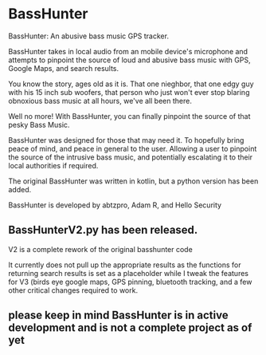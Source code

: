 # BassHunter
BassHunter: An abusive bass music GPS tracker.

BassHunter takes in local audio from an mobile device's microphone and attempts to pinpoint the source of loud and abusive bass music with GPS, Google Maps, and search results. 

You know the story, ages old as it is. That one nieghbor, that one edgy guy with his 15 inch sub woofers, that person who just won't ever stop blaring obnoxious bass music at all hours, we've all been there.

Well no more! With BassHunter, you can finally pinpoint the source of that pesky Bass Music. 

BassHunter was designed for those that may need it. To hopefully bring peace of mind, and peace in general to the user. Allowing a user to pinpoint the source of the intrusive bass music, and potentially escalating it to their local authorities if required.

The original BassHunter was written in kotlin, but a python version has been added.

BassHunter is developed by abtzpro, Adam R, and Hello Security

## BassHunterV2.py has been released. 
V2 is a complete rework of the original basshunter code

It currently does not pull up the appropriate results as the functions for returning search results is set as a placeholder while I tweak the features for V3 (birds eye google maps, GPS pinning, bluetooth tracking, and a few other critical changes required to work.


## please keep in mind BassHunter is in active development and is not a complete project as of yet
